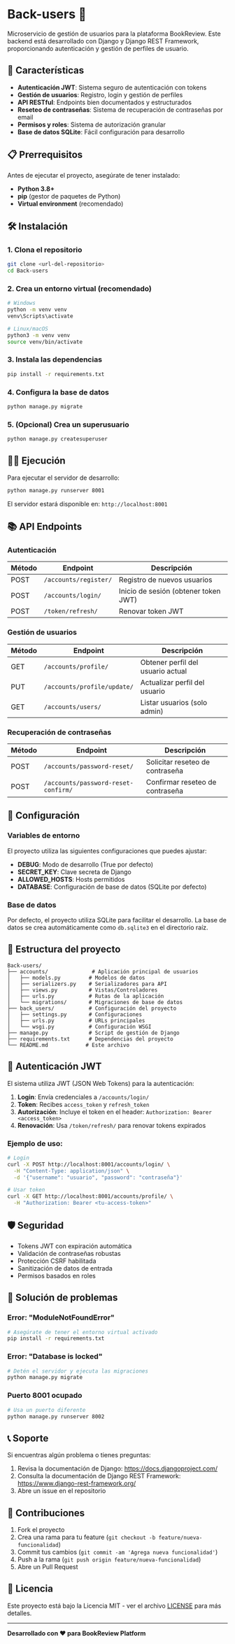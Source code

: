 # Back-users 👤

Microservicio de gestión de usuarios para la plataforma BookReview. Este backend está desarrollado con Django y Django REST Framework, proporcionando autenticación y gestión de perfiles de usuario.

## 🚀 Características

- **Autenticación JWT**: Sistema seguro de autenticación con tokens
- **Gestión de usuarios**: Registro, login y gestión de perfiles
- **API RESTful**: Endpoints bien documentados y estructurados
- **Reseteo de contraseñas**: Sistema de recuperación de contraseñas por email
- **Permisos y roles**: Sistema de autorización granular
- **Base de datos SQLite**: Fácil configuración para desarrollo

## 📋 Prerrequisitos

Antes de ejecutar el proyecto, asegúrate de tener instalado:

- **Python 3.8+**
- **pip** (gestor de paquetes de Python)
- **Virtual environment** (recomendado)

## 🛠️ Instalación

### 1. Clona el repositorio
```bash
git clone <url-del-repositorio>
cd Back-users
```

### 2. Crea un entorno virtual (recomendado)
```bash
# Windows
python -m venv venv
venv\Scripts\activate

# Linux/macOS
python3 -m venv venv
source venv/bin/activate
```

### 3. Instala las dependencias
```bash
pip install -r requirements.txt
```

### 4. Configura la base de datos
```bash
python manage.py migrate
```

### 5. (Opcional) Crea un superusuario
```bash
python manage.py createsuperuser
```

## 🏃‍♂️ Ejecución

Para ejecutar el servidor de desarrollo:

```bash
python manage.py runserver 8001
```

El servidor estará disponible en: `http://localhost:8001`

## 📚 API Endpoints

### Autenticación
| Método | Endpoint | Descripción |
|--------|----------|-------------|
| POST | `/accounts/register/` | Registro de nuevos usuarios |
| POST | `/accounts/login/` | Inicio de sesión (obtener token JWT) |
| POST | `/token/refresh/` | Renovar token JWT |

### Gestión de usuarios
| Método | Endpoint | Descripción |
|--------|----------|-------------|
| GET | `/accounts/profile/` | Obtener perfil del usuario actual |
| PUT | `/accounts/profile/update/` | Actualizar perfil del usuario |
| GET | `/accounts/users/` | Listar usuarios (solo admin) |

### Recuperación de contraseñas
| Método | Endpoint | Descripción |
|--------|----------|-------------|
| POST | `/accounts/password-reset/` | Solicitar reseteo de contraseña |
| POST | `/accounts/password-reset-confirm/` | Confirmar reseteo de contraseña |

## 🔧 Configuración

### Variables de entorno

El proyecto utiliza las siguientes configuraciones que puedes ajustar:

- **DEBUG**: Modo de desarrollo (True por defecto)
- **SECRET_KEY**: Clave secreta de Django
- **ALLOWED_HOSTS**: Hosts permitidos
- **DATABASE**: Configuración de base de datos (SQLite por defecto)

### Base de datos

Por defecto, el proyecto utiliza SQLite para facilitar el desarrollo. La base de datos se crea automáticamente como `db.sqlite3` en el directorio raíz.

## 📁 Estructura del proyecto

```
Back-users/
├── accounts/              # Aplicación principal de usuarios
│   ├── models.py         # Modelos de datos
│   ├── serializers.py    # Serializadores para API
│   ├── views.py          # Vistas/Controladores
│   ├── urls.py           # Rutas de la aplicación
│   └── migrations/       # Migraciones de base de datos
├── back_users/           # Configuración del proyecto
│   ├── settings.py       # Configuraciones
│   ├── urls.py           # URLs principales
│   └── wsgi.py           # Configuración WSGI
├── manage.py             # Script de gestión de Django
├── requirements.txt      # Dependencias del proyecto
└── README.md            # Este archivo
```

## 🔐 Autenticación JWT

El sistema utiliza JWT (JSON Web Tokens) para la autenticación:

1. **Login**: Envía credenciales a `/accounts/login/`
2. **Token**: Recibes `access_token` y `refresh_token`
3. **Autorización**: Incluye el token en el header: `Authorization: Bearer <access_token>`
4. **Renovación**: Usa `/token/refresh/` para renovar tokens expirados

### Ejemplo de uso:

```bash
# Login
curl -X POST http://localhost:8001/accounts/login/ \
  -H "Content-Type: application/json" \
  -d '{"username": "usuario", "password": "contraseña"}'

# Usar token
curl -X GET http://localhost:8001/accounts/profile/ \
  -H "Authorization: Bearer <tu-access-token>"
```

## 🛡️ Seguridad

- Tokens JWT con expiración automática
- Validación de contraseñas robustas
- Protección CSRF habilitada
- Sanitización de datos de entrada
- Permisos basados en roles

## 🐛 Solución de problemas

### Error: "ModuleNotFoundError"
```bash
# Asegúrate de tener el entorno virtual activado
pip install -r requirements.txt
```

### Error: "Database is locked"
```bash
# Detén el servidor y ejecuta las migraciones
python manage.py migrate
```

### Puerto 8001 ocupado
```bash
# Usa un puerto diferente
python manage.py runserver 8002
```

## 📞 Soporte

Si encuentras algún problema o tienes preguntas:

1. Revisa la documentación de Django: https://docs.djangoproject.com/
2. Consulta la documentación de Django REST Framework: https://www.django-rest-framework.org/
3. Abre un issue en el repositorio

## 🤝 Contribuciones

1. Fork el proyecto
2. Crea una rama para tu feature (`git checkout -b feature/nueva-funcionalidad`)
3. Commit tus cambios (`git commit -am 'Agrega nueva funcionalidad'`)
4. Push a la rama (`git push origin feature/nueva-funcionalidad`)
5. Abre un Pull Request

## 📄 Licencia

Este proyecto está bajo la Licencia MIT - ver el archivo [LICENSE](LICENSE) para más detalles.

---

**Desarrollado con ❤️ para BookReview Platform**
